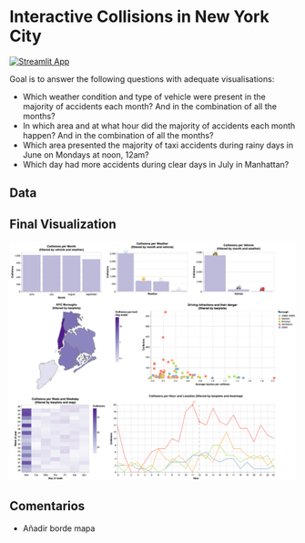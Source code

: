 # Interactive Collisions in New York City

[![Streamlit App](https://static.streamlit.io/badges/streamlit_badge_black_white.svg)](https://nyc-collisions.streamlit.app)

Goal is to answer the following questions with adequate visualisations:
* Which weather condition and type of vehicle were present in the majority of accidents each month? And in the combination of all the months?
* In which area and at what hour did the majority of accidents each month happen? And in the combination of all the months?
* Which area presented the majority of taxi accidents during rainy days in June on Mondays at noon, 12am?
* Which day had more accidents during clear days in July in Manhattan?

## Data



## Final Visualization

<p align="center">
  <img src="static/visualization.png" />
</p>


## Comentarios
* Añadir borde mapa
